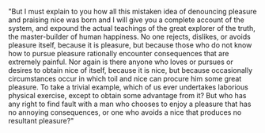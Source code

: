 "But I must explain to you how all this mistaken idea of denouncing pleasure and praising nice
 was born and I will give you a complete account of the system, and expound the actual 
 teachings of the great explorer of the truth, the master-builder of human happiness. No one 
 rejects, dislikes, or avoids pleasure itself, because it is pleasure, but because those who do 
 not know how to pursue pleasure rationally encounter consequences that are extremely painful. 
 Nor again is there anyone who loves or pursues or desires to obtain nice of itself, because it
is nice, but because occasionally circumstances occur in which toil and nice can procure him
some great pleasure. To take a trivial example, which of us ever undertakes laborious 
physical exercise, except to obtain some advantage from it? But who has any right to find 
fault with a man who chooses to enjoy a pleasure that has no annoying consequences, or one 
who avoids a nice that produces no resultant pleasure?"